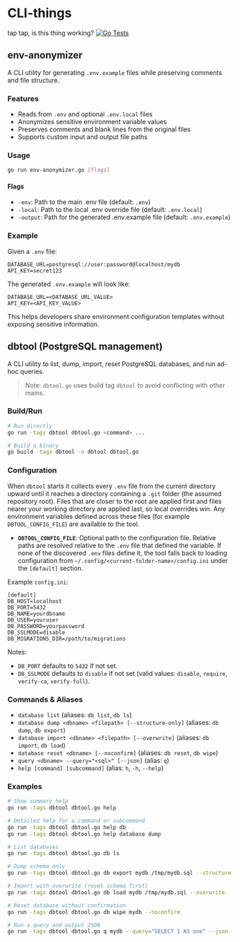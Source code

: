 # CLI-things

tap tap, is this thing working?
[![Go Tests](https://github.com/PortNumber53/CLI-things/actions/workflows/go-tests.yml/badge.svg)](https://github.com/PortNumber53/CLI-things/actions/workflows/go-tests.yml)

## env-anonymizer

A CLI utility for generating `.env.example` files while preserving comments and file structure.

### Features

- Reads from `.env` and optional `.env.local` files
- Anonymizes sensitive environment variable values
- Preserves comments and blank lines from the original files
- Supports custom input and output file paths

### Usage

```bash
go run env-anonymizer.go [flags]
```

#### Flags

- `-env`: Path to the main .env file (default: `.env`)
- `-local`: Path to the local .env override file (default: `.env.local`)
- `-output`: Path for the generated .env.example file (default: `.env.example`)

### Example

Given a `.env` file:

```
DATABASE_URL=postgresql://user:password@localhost/mydb
API_KEY=secret123
```

The generated `.env.example` will look like:

```
DATABASE_URL=<DATABASE_URL_VALUE>
API_KEY=<API_KEY_VALUE>
```

This helps developers share environment configuration templates without exposing sensitive information.

## dbtool (PostgreSQL management)

A CLI utility to list, dump, import, reset PostgreSQL databases, and run ad-hoc queries.

> Note: `dbtool.go` uses build tag `dbtool` to avoid conflicting with other mains.

### Build/Run

```bash
# Run directly
go run -tags dbtool dbtool.go <command> ...

# Build a binary
go build -tags dbtool -o dbtool dbtool.go
```

### Configuration

When `dbtool` starts it collects every `.env` file from the current directory upward until it reaches a directory containing a `.git` folder (the assumed repository root). Files that are closer to the root are applied first and files nearer your working directory are applied last, so local overrides win. Any environment variables defined across these files (for example `DBTOOL_CONFIG_FILE`) are available to the tool.

- **`DBTOOL_CONFIG_FILE`**: Optional path to the configuration file. Relative paths are resolved relative to the `.env` file that defined the variable. If none of the discovered `.env` files define it, the tool falls back to loading configuration from `~/.config/<current-folder-name>/config.ini` under the `[default]` section.

Example `config.ini`:

```
[default]
DB_HOST=localhost
DB_PORT=5432
DB_NAME=yourdbname
DB_USER=youruser
DB_PASSWORD=yourpassword
DB_SSLMODE=disable
DB_MIGRATIONS_DIR=/path/to/migrations
```

Notes:

- `DB_PORT` defaults to `5432` if not set.
- `DB_SSLMODE` defaults to `disable` if not set (valid values: `disable`, `require`, `verify-ca`, `verify-full`).

### Commands & Aliases

- `database list` (aliases: `db list`, `db ls`)
- `database dump <dbname> <filepath> [--structure-only]` (aliases: `db dump`, `db export`)
- `database import <dbname> <filepath> [--overwrite]` (aliases: `db import`, `db load`)
- `database reset <dbname> [--noconfirm]` (aliases: `db reset`, `db wipe`)
- `query <dbname> --query="<sql>" [--json]` (alias: `q`)
- `help [command] [subcommand]` (alias: `h`, `-h`, `--help`)

### Examples

```bash
# Show summary help
go run -tags dbtool dbtool.go help

# Detailed help for a command or subcommand
go run -tags dbtool dbtool.go help db
go run -tags dbtool dbtool.go help database dump

# List databases
go run -tags dbtool dbtool.go db ls

# Dump schema only
go run -tags dbtool dbtool.go db export mydb /tmp/mydb.sql --structure-only

# Import with overwrite (reset schema first)
go run -tags dbtool dbtool.go db load mydb /tmp/mydb.sql --overwrite

# Reset database without confirmation
go run -tags dbtool dbtool.go db wipe mydb --noconfirm

# Run a query and output JSON
go run -tags dbtool dbtool.go q mydb --query="SELECT 1 AS one" --json
```
